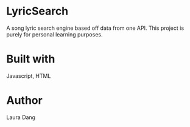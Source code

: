 # LyricSearch
A song lyric search engine based off data from one API. This project is purely for personal learning purposes. 

# Built with
Javascript, HTML

# Author
Laura Dang
